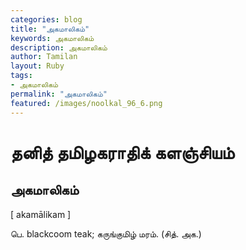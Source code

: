 ```yaml
---  
categories: blog  
title: "அகமாலிகம்"
keywords: அகமாலிகம்  
description: அகமாலிகம்
author: Tamilan  
layout: Ruby  
tags:     
- அகமாலிகம்
permalink: "அகமாலிகம்"  
featured: /images/noolkal_96_6.png  
--- 
```

# தனித் தமிழகராதிக் களஞ்சியம்
## அகமாலிகம்

[ akamālikam ]  
  
பெ. blackcoom teak; கருங்குமிழ் மரம். (சித். அக.)